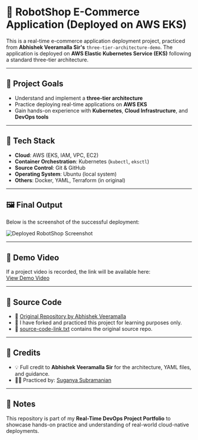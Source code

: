 # 🛒 RobotShop E-Commerce Application (Deployed on AWS EKS)

This is a real-time e-commerce application deployment project, practiced from **Abhishek Veeramalla Sir's** `three-tier-architecture-demo`. The application is deployed on **AWS Elastic Kubernetes Service (EKS)** following a standard three-tier architecture.

---

## 📌 Project Goals

- Understand and implement a **three-tier architecture**
- Practice deploying real-time applications on **AWS EKS**
- Gain hands-on experience with **Kubernetes**, **Cloud Infrastructure**, and **DevOps tools**

---

## 🧰 Tech Stack

- **Cloud**: AWS (EKS, IAM, VPC, EC2)
- **Container Orchestration**: Kubernetes (`kubectl`, `eksctl`)
- **Source Control**: Git & GitHub
- **Operating System**: Ubuntu (local system)
- **Others**: Docker, YAML, Terraform (in original)


---

## 🖼️ Final Output

Below is the screenshot of the successful deployment:

![Deployed RobotShop Screenshot](./screenshots/kubernetes-end-to-end-project-on-eks.png)

---

## 🎥 Demo Video 

If a project video is recorded, the link will be available here:  
[View Demo Video](./screenshots/Screencast_From_2025-04-14_21-29-44.webm)

---

## 📂 Source Code

- 🔗 [Original Repository by Abhishek Veeramalla](https://github.com/iam-veeramalla/three-tier-architecture-demo)
- 🧪 I have forked and practiced this project for learning purposes only.
- 📄 [source-code-link.txt](./source-code-link.txt) contains the original source repo.

---

## 🙏 Credits

- 💡 Full credit to **Abhishek Veeramalla Sir** for the architecture, YAML files, and guidance.
- 🙋‍♀️ Practiced by: [Suganya Subramanian](https://github.com/suganya-subramanian)

---

## 📌 Notes

This repository is part of my **Real-Time DevOps Project Portfolio** to showcase hands-on practice and understanding of real-world cloud-native deployments.
